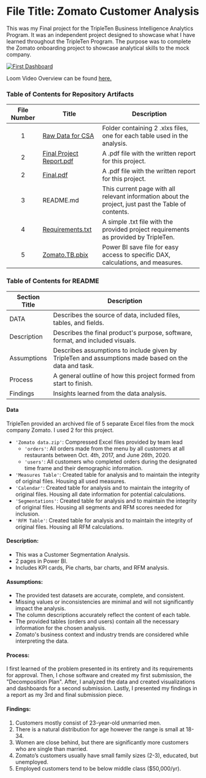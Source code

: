 # File Title: Zomato Customer Analysis

This was my Final project for the TripleTen Business Intelligence Analytics Program. It was an independent project designed to showcase what I have learned throughout the TripleTen Program. The purpose was to complete the Zomato onboarding project to showcase analytical skills to the mock company.

[<img src="https://github.com/Tiffany-Bergett/Data_projects_TripleTen/blob/main/Images/ZomatoProject.png" alt="First Dashboard">](https://www.loom.com/share/d29a87fb973846829433f6dcf9a91a5b?sid=add8ee32-42ac-48d2-9af6-049f9e8dac77)

Loom Video Overview can be found <a href='https://www.loom.com/share/d29a87fb973846829433f6dcf9a91a5b?sid=add8ee32-42ac-48d2-9af6-049f9e8dac77' target=_blank><u>here</u>. </a>

### Table of Contents for Repository Artifacts
| File Number | Title | Description |
| :-----------: | ----------- |----------- |
| 1 | [Raw Data for CSA](https://github.com/Tiffany-Bergett/Data_projects_TripleTen/tree/main/Zomato/Raw%20Data%20for%20CSA) | Folder containing 2 .xlxs files, one for each table used in the analysis. |
| 2 | [Final Project Report.pdf](https://github.com/Tiffany-Bergett/Data_projects_TripleTen/blob/main/Zomato/Final%20Project%20Report.pdf) | A .pdf file with the written report for this project. |
| 2 | [Final.pdf](https://github.com/Tiffany-Bergett/Data_projects_TripleTen/blob/main/Zomato/Final.pdf) | A .pdf file with the written report for this project. |
| 3 | README.md | This current page with all relevant information about the project, just past the Table of contents. |
| 4 | [Requirements.txt](https://github.com/Tiffany-Bergett/Data_projects_TripleTen/blob/main/Zomato/Requirements.txt) | A simple .txt file with the provided project requirements as provided by TripleTen. |
| 5 | [Zomato.TB.pbix](https://github.com/Tiffany-Bergett/Data_projects_TripleTen/blob/main/Zomato/Zomato.TB.pbix) | Power BI save file for easy access to specific DAX, calculations, and measures. |

### Table of Contents for README
| Section Title | Description |
| ----------- |----------- |
| DATA | Describes the source of data, included files, tables, and fields. |
| Description | Describes the final product's purpose, software, format, and included visuals. |
| Assumptions | Describes assumptions to include given by TripleTen and assumptions made based on the data and task. |
| Process | A general outline of how this project formed from start to finish. |
| Findings | Insights learned from the data analysis. |

#### Data
TripleTen provided an archived file of 5 separate Excel files from the mock company Zomato. I used 2 for this project.
- `'Zomato data.zip'`: Compressed Excel files provided by team lead
    - `'orders'`: All orders made from the menu by all customers at all restaurants between Oct. 4th, 2017, and June 26th, 2020.
    - `'users'`: All customers who completed orders during the designated time frame and their demographic information.
- `'Measures Table'`: Created table for analysis and to maintain the integrity of original files. Housing all used measures.
- `'Calendar'`: Created table for analysis and to maintain the integrity of original files. Housing all date information for potential calculations.
- `'Segmentations'`: Created table for analysis and to maintain the integrity of original files. Housing all segments and RFM scores needed for inclusion.
- `'RFM Table'`: Created table for analysis and to maintain the integrity of original files. Housing all RFM calculations.

#### Description:
- This was a Customer Segmentation Analysis.
- 2 pages in Power BI.
- Includes KPI cards, Pie charts, bar charts, and RFM analysis.

#### Assumptions:
- The provided test datasets are accurate, complete, and consistent.
- Missing values or inconsistencies are minimal and will not significantly impact the analysis.
- The column descriptions accurately reflect the content of each table.
- The provided tables (orders and users) contain all the necessary information for the chosen analysis.
- Zomato's business context and industry trends are considered while interpreting the data.

#### Process:
I first learned of the problem presented in its entirety and its requirements for approval.
Then, I chose software and created my first submission, the "Decomposition Plan".
After, I analyzed the data and created visualizations and dashboards for a second submission.
Lastly, I presented my findings in a report as my 3rd and final submission piece.

#### Findings:
1. Customers mostly consist of 23-year-old unmarried men.
2. There is a natural distribution for age however the range is small at 18-34.
3. Women are close behind, but there are significantly more customers who are single than married.
4. Zomato’s customers usually have small family sizes (2-3), educated, but unemployed.
5. Employed customers tend to be below middle class ($50,000/yr).

